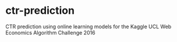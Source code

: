 # ctr-prediction
CTR prediction using online learning models for the Kaggle UCL Web Economics Algorithm Challenge 2016 
